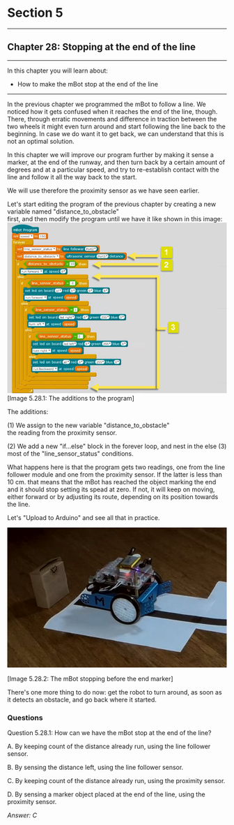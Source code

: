 # Section 5

---

## Chapter 28: Stopping at the end of the line

---

In this chapter you will learn about:

* How to make the mBot stop at the end of the line

---

In the previous chapter we programmed the mBot to follow a line. We noticed how it gets confused when it reaches the end of the line, though. There, through erratic movements and difference in traction between the two wheels it might even turn around and start following the line back to the beginning. In case we do want it to get back, we can understand that this is not an optimal solution.

In this chapter we will improve our program further by making it sense a marker, at the end of the runway, and then turn back by a certain amount of degrees and at a particular speed, and try to re-establish contact with the line and follow it all the way back to the start.

We will use therefore the proximity sensor as we have seen earlier.

Let's start editing the program of the previous chapter by creating a new variable named "distance\_to\_obstacle"  
 first, and then modify the program until we have it like shown in this image:![](/assets/Img.5.28.1.jpg)\[Image 5.28.1: The additions to the program\]

The additions:

\(1\) We assign to the new variable "distance\_to\_obstacle"  
 the reading from the proximity sensor.

\(2\) We add a new "if...else" block in the forever loop, and nest in the else \(3\) most of the "line\_sensor\_status" conditions.

What happens here is that the program gets two readings, one from the line follower module and one from the proximity sensor. If the latter is less than 10 cm. that means that the mBot has reached the object marking the end and it should stop setting its spead at zero. If not, it will keep on moving, either forward or by adjusting its route, depending on its position towards the line.

Let's "Upload to Arduino" and see all that in practice.

![](/assets/Img.5.28.2.jpg)

\[Image 5.28.2: The mBot stopping before the end marker\]

There's one more thing to do now: get the robot to turn around, as soon as it detects an obstacle, and go back where it started.

### Questions

Question 5.28.1: How can we have the mBot stop at the end of the line?

A. By keeping count of the distance already run, using the line follower sensor.

B. By sensing the distance left, using the line follower sensor.

C. By keeping count of the distance already run, using the proximity sensor.

D. By sensing a marker object placed at the end of the line, using the proximity sensor.

_Answer: C_

